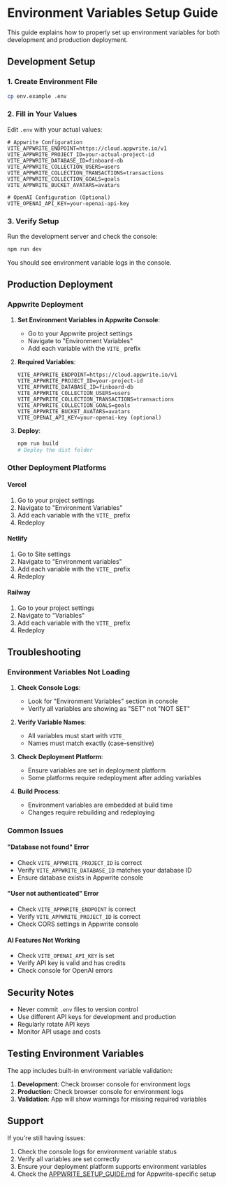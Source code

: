 # Environment Variables Setup Guide

This guide explains how to properly set up environment variables for both development and production deployment.

## Development Setup

### 1. Create Environment File

```bash
cp env.example .env
```

### 2. Fill in Your Values

Edit `.env` with your actual values:

```env
# Appwrite Configuration
VITE_APPWRITE_ENDPOINT=https://cloud.appwrite.io/v1
VITE_APPWRITE_PROJECT_ID=your-actual-project-id
VITE_APPWRITE_DATABASE_ID=finboard-db
VITE_APPWRITE_COLLECTION_USERS=users
VITE_APPWRITE_COLLECTION_TRANSACTIONS=transactions
VITE_APPWRITE_COLLECTION_GOALS=goals
VITE_APPWRITE_BUCKET_AVATARS=avatars

# OpenAI Configuration (Optional)
VITE_OPENAI_API_KEY=your-openai-api-key
```

### 3. Verify Setup

Run the development server and check the console:

```bash
npm run dev
```

You should see environment variable logs in the console.

## Production Deployment

### Appwrite Deployment

1. **Set Environment Variables in Appwrite Console**:
   - Go to your Appwrite project settings
   - Navigate to "Environment Variables"
   - Add each variable with the `VITE_` prefix

2. **Required Variables**:
   ```
   VITE_APPWRITE_ENDPOINT=https://cloud.appwrite.io/v1
   VITE_APPWRITE_PROJECT_ID=your-project-id
   VITE_APPWRITE_DATABASE_ID=finboard-db
   VITE_APPWRITE_COLLECTION_USERS=users
   VITE_APPWRITE_COLLECTION_TRANSACTIONS=transactions
   VITE_APPWRITE_COLLECTION_GOALS=goals
   VITE_APPWRITE_BUCKET_AVATARS=avatars
   VITE_OPENAI_API_KEY=your-openai-key (optional)
   ```

3. **Deploy**:
   ```bash
   npm run build
   # Deploy the dist folder
   ```

### Other Deployment Platforms

#### Vercel
1. Go to your project settings
2. Navigate to "Environment Variables"
3. Add each variable with the `VITE_` prefix
4. Redeploy

#### Netlify
1. Go to Site settings
2. Navigate to "Environment variables"
3. Add each variable with the `VITE_` prefix
4. Redeploy

#### Railway
1. Go to your project settings
2. Navigate to "Variables"
3. Add each variable with the `VITE_` prefix
4. Redeploy

## Troubleshooting

### Environment Variables Not Loading

1. **Check Console Logs**:
   - Look for "Environment Variables" section in console
   - Verify all variables are showing as "SET" not "NOT SET"

2. **Verify Variable Names**:
   - All variables must start with `VITE_`
   - Names must match exactly (case-sensitive)

3. **Check Deployment Platform**:
   - Ensure variables are set in deployment platform
   - Some platforms require redeployment after adding variables

4. **Build Process**:
   - Environment variables are embedded at build time
   - Changes require rebuilding and redeploying

### Common Issues

#### "Database not found" Error
- Check `VITE_APPWRITE_PROJECT_ID` is correct
- Verify `VITE_APPWRITE_DATABASE_ID` matches your database ID
- Ensure database exists in Appwrite console

#### "User not authenticated" Error
- Check `VITE_APPWRITE_ENDPOINT` is correct
- Verify `VITE_APPWRITE_PROJECT_ID` is correct
- Check CORS settings in Appwrite console

#### AI Features Not Working
- Check `VITE_OPENAI_API_KEY` is set
- Verify API key is valid and has credits
- Check console for OpenAI errors

## Security Notes

- Never commit `.env` files to version control
- Use different API keys for development and production
- Regularly rotate API keys
- Monitor API usage and costs

## Testing Environment Variables

The app includes built-in environment variable validation:

1. **Development**: Check browser console for environment logs
2. **Production**: Check browser console for environment logs
3. **Validation**: App will show warnings for missing required variables

## Support

If you're still having issues:

1. Check the console logs for environment variable status
2. Verify all variables are set correctly
3. Ensure your deployment platform supports environment variables
4. Check the [APPWRITE_SETUP_GUIDE.md](./APPWRITE_SETUP_GUIDE.md) for Appwrite-specific setup
